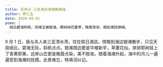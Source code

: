 ```yaml
---
title: 天净沙·三亚清水湾傍晚素描
author: 李仁玉
date: 2020-09-01
poem: |
  绡云碧海斜帆，琼楼玉榭银滩。椰树绚花萋草，晚霞渐染，眼前潮抚婵娟。
---
```


9 月 1 日，我与夫人来三亚清水湾，住在假日酒店。傍晚到海边银滩散步，只见天挂绡云，碧海无际，斜帆点点。银滩周边更是华楼新宇，草萋花灿，排排耶树挂上了青黄耶果。远岸山峦更是晚霞点染，美不胜收。随着海潮升起，海中的月儿一遍遍受到海潮的抚摸。此景难忘，特填词以记。
